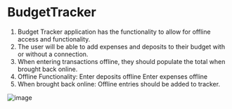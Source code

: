 # BudgetTracker

1. Budget Tracker application has the functionality to allow for offline access and functionality.
2. The user will be able to add expenses and deposits to their budget with or without a connection.
3. When entering transactions offline, they should populate the total when brought back online.
4. Offline Functionality:
    Enter deposits offline
    Enter expenses offline
5. When brought back online:
    Offline entries should be added to tracker.
    
    
![image](https://user-images.githubusercontent.com/66193098/98431735-faba4400-206c-11eb-81e0-6255e79939fe.png)
